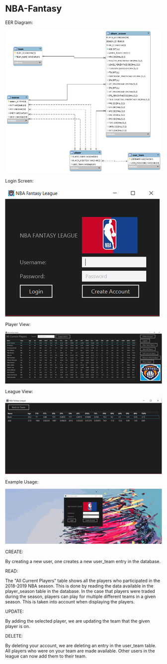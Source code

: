 # NBA-Fantasy

EER Diagram:

![alt text](https://github.com/nicoburniske/NBA-Fantasy/blob/master/examples/EER-Diagram.png)

Login Screen:

![alt text](https://github.com/nicoburniske/NBA-Fantasy/blob/master/examples/Login%20Screen.PNG)

Player View:

![alt text](https://github.com/nicoburniske/NBA-Fantasy/blob/master/examples/Player%20View.PNG)

League View:

![alt text](https://github.com/nicoburniske/NBA-Fantasy/blob/master/examples/LeagueView.PNG)

Example Usage:

![alt text](https://github.com/nicoburniske/NBA-Fantasy/blob/master/examples/usage.gif)

CREATE:

By creating a new user, one creates a new user_team entry in the database.

READ:

The "All Current Players" table shows all the players who participated in the 2018-2019 NBA season. This is done by reading the data available in the player_season table in the database. In the case that players were traded during the season, players can play for multiple different teams in a given season. This is taken into account when displaying the players.

UPDATE:

By adding the selected player, we are updating the team that the given player is on.

DELETE:

By deleting your account, we are deleting an entry in the user_team table. All players who were on your team are made available. Other users in the league can now add them to their team.



